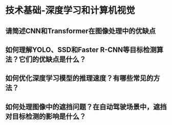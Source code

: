 # 技术基础-深度学习和计算机视觉

## 请简述CNN和Transformer在图像处理中的优缺点

## 如何理解YOLO、SSD和Faster R-CNN等目标检测算法？它们的优缺点是什么？

## 如何优化深度学习模型的推理速度？有哪些常见的方法？

## 如何处理图像中的遮挡问题？在自动驾驶场景中，遮挡对目标检测的影响是什么？
